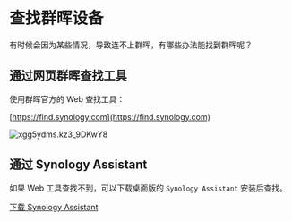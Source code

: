 # 查找群晖设备

有时候会因为某些情况，导致连不上群晖，有哪些办法能找到群晖呢？

## 通过网页群晖查找工具

使用群晖官方的 Web 查找工具：

[https://find.synology.com](https://find.synology.com)

![xgg5ydms.kz3_9DKwY8](https://img-1255332810.cos.ap-chengdu.myqcloud.com/xgg5ydms.kz3_9DKwY8.png)

## 通过 Synology Assistant

如果 Web 工具查找不到，可以下载桌面版的 `Synology Assistant` 安装后查找。

[下载 Synology Assistant](https://www.synology.cn/zh-cn/support/download/DS923+?version=7.2#utilities) 